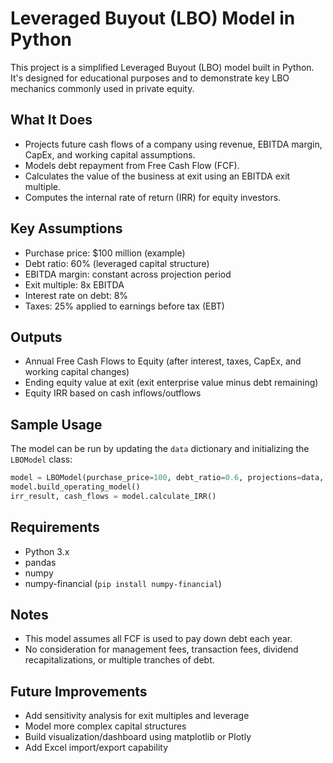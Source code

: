 # Leveraged Buyout (LBO) Model in Python

This project is a simplified Leveraged Buyout (LBO) model built in Python. It's designed for educational purposes and to demonstrate key LBO mechanics commonly used in private equity.

## What It Does

* Projects future cash flows of a company using revenue, EBITDA margin, CapEx, and working capital assumptions.
* Models debt repayment from Free Cash Flow (FCF).
* Calculates the value of the business at exit using an EBITDA exit multiple.
* Computes the internal rate of return (IRR) for equity investors.

## Key Assumptions

* Purchase price: \$100 million (example)
* Debt ratio: 60% (leveraged capital structure)
* EBITDA margin: constant across projection period
* Exit multiple: 8x EBITDA
* Interest rate on debt: 8%
* Taxes: 25% applied to earnings before tax (EBT)

## Outputs

* Annual Free Cash Flows to Equity (after interest, taxes, CapEx, and working capital changes)
* Ending equity value at exit (exit enterprise value minus debt remaining)
* Equity IRR based on cash inflows/outflows

## Sample Usage

The model can be run by updating the `data` dictionary and initializing the `LBOModel` class:

```python
model = LBOModel(purchase_price=100, debt_ratio=0.6, projections=data, exit_multiple=8, interest_rate=0.08)
model.build_operating_model()
irr_result, cash_flows = model.calculate_IRR()
```

## Requirements

* Python 3.x
* pandas
* numpy
* numpy-financial (`pip install numpy-financial`)

## Notes

* This model assumes all FCF is used to pay down debt each year.
* No consideration for management fees, transaction fees, dividend recapitalizations, or multiple tranches of debt.

## Future Improvements

* Add sensitivity analysis for exit multiples and leverage
* Model more complex capital structures
* Build visualization/dashboard using matplotlib or Plotly
* Add Excel import/export capability
